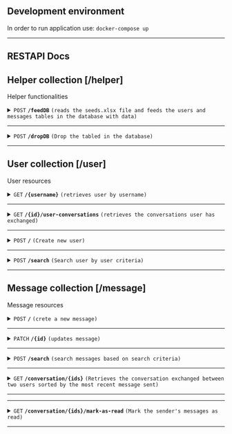 ## Development environment

In order to run application use:
      `docker-compose up`

------------------------------------------------------------------------------------------
## RESTAPI Docs
## Helper collection [/helper]
Helper functionalities

<details>
 <summary>
      <code>POST</code> <code><b>/feedDB</b></code> 
      <code>(reads the seeds.xlsx file and feeds the users and messages tables in the database with data)</code>
</summary>

##### Responses

> | http code     | content-type                      | response                                                            |
> |---------------|-----------------------------------|---------------------------------------------------------------------|
> | `200`         | `application/json`        | `{"messages": "Messages created", "users": "Users created"}`                                |
> | `400`         | `application/json`                | `{"error": "Error message"}`                            |

##### Example

> 
>  http://localhost:3000/helper/feedDB
> 

</details>

------------------------------------------------------------------------------------------------------------------------------------------------------------------------------------------

<details>
 <summary>
      <code>POST</code> <code><b>/dropDB</b></code> 
      <code>(Drop the tabled in the database)</code>
</summary>

##### Responses

> | http code     | content-type                      | response                                                            |
> |---------------|-----------------------------------|---------------------------------------------------------------------|
> | `200`         | `application/json`        | `{"description": "DROP OK"}`                                |
> | `400`         | `application/json`                | `{"error": "Error message"}`                            |

##### Example

> 
>  http://localhost:3000/helper/dropDB
> 

</details>

------------------------------------------------------------------------------------------------------------------------------------------------------------------------------------------


## User collection [/user]
User resources

<details>
 <summary>
      <code>GET</code> <code><b>/{username}</b></code> 
      <code>(retrieves user by username)</code>
</summary>

##### Parameters

> | name      |  type     | data type               | description                                                           |
> |-----------|-----------|-------------------------|-----------------------------------------------------------------------|
> | username      |  required | string   | username of user  |

##### Responses

> | http code     | content-type                      | response                                                            |
> |---------------|-----------------------------------|---------------------------------------------------------------------|
> | `200`         | `application/json`        | `{"id": 1, "firstname": "Marios", "lastname": "Pats", "username": "marios", "gender": "Male", "birthday": "2000-01-01"}`                                |
> | `400`         | `application/json`                | `{"error": "Error message"}`                            |

##### Example

> 
>  http://localhost:3000/user/marios
> 

</details>

----------------------------------------------------------------------------------------------------------

<details>
 <summary>
      <code>GET</code> <code><b>/{id}/user-conversations</b></code> 
      <code>(retrieves the conversations user has exchanged)</code>
</summary>

##### Parameters

> | name      |  type     | data type               | description                                                           |
> |-----------|-----------|-------------------------|-----------------------------------------------------------------------|
> | id      |  required |    | id of user |

##### Query params

> | name      |  type     | data type               | description                                                           |
> |-----------|-----------|-------------------------|-----------------------------------------------------------------------|
> | fields      |  optional | string seperated with comma(,)   | fields of message object  |
>| limit      |  optional | boolean true/false   | limit the request to only include one message |

##### Responses

> | http code     | content-type                      | response                                                            |
> |---------------|-----------------------------------|---------------------------------------------------------------------|
> | `200`         | `application/json`        | `[]UserModel`                                |
> | `400`         | `application/json`                | `{"error": "Error message"}`                            |

##### Example

> 
>  http://localhost:3000/user/1/user-conversations?fields=seen,content&limit=true
>

</details>

--------------------------------------------------------------------------------------------------------------

<details>
 <summary>
      <code>POST</code> <code><b>/</b></code> 
      <code>(Create new user)</code>
</summary>

##### Request body (json)

> | name      |  type     | data type               | description                                                           |
> |-----------|-----------|-------------------------|-----------------------------------------------------------------------|
> | firstname   |  required | string | Firstname  |
> | lastname   |  required | string | Lastname  |
> | username   |  required | string | Username  |
> | gender   |  optional | enum(N/A, Male, Female) (default N/A) | Gender  |
> | birthday   |  required | date format (yyyy-mm-dd) | Birthday  |


##### Responses

> | http code     | content-type                      | response                                                            |
> |---------------|-----------------------------------|---------------------------------------------------------------------|
> | `201`         | `application/json`        | `{}UserModel`                                |
> | `400`         | `application/json`                | `{"error": "Error message"}`                            |

##### Example

> 
>  http://localhost:3000/user
> ```javascript
>{ firstname: "Marios", lastname: "Pats", username: "marios", birthday: "2000-01-01", gender: "Male"}
>```

</details>

--------------------------------------------------------------------------------------------------------------

<details>
 <summary>
      <code>POST</code> <code><b>/search</b></code> 
      <code>(Search user by user criteria)</code>
</summary>

##### Request body (json)

> | name      |  type     | data type               | description                                                           |
> |-----------|-----------|-------------------------|-----------------------------------------------------------------------|
> | firstname   |  optional | string | Firstname to search  |
> | lastname   |  optional | string | Lastname to search  |
> | username   |  optional | string | Username to search  |
> | gender   |  optional | enum(N/A, Male, Female) (default N/A) | Gender  |
> | birthday   |  optional | date format (yyyy-mm-dd) | Birthday  |


##### Responses

> | http code     | content-type                      | response                                                            |
> |---------------|-----------------------------------|---------------------------------------------------------------------|
> | `200`         | `application/json`        | `[]UserModel`                                |
> | `400`         | `application/json`                | `{"error": "Error message"}`                            |

##### Example

> 
>  http://localhost:3000/user
> ```javascript
>{ firstname: "Marios", lastname: "Pats"}
>```

</details>

--------------------------------------------------------------------------------------------------------------


## Message collection [/message]
Message resources

<details>
 <summary>
      <code>POST</code> <code><b>/</b></code> 
      <code>(crete a new message)</code>
</summary>

##### Request body (json)

> | name      |  type     | data type               | description                                                           |
> |-----------|-----------|-------------------------|-----------------------------------------------------------------------|
> | content   |  required | string | Message content  |
> | sender   |  required | number | user id of the sender  |
> | receiver   |  required | number | user id of the receiver  |
> | seen   |  optional default(false) | boolean | if the message is seen  |

##### Responses

> | http code     | content-type                      | response                                                            |
> |---------------|-----------------------------------|---------------------------------------------------------------------|
> | `201`         | `application/json`        | `{}MessageModel`                                |
> | `400`         | `application/json`                | `{"error": "Error message"}`                            |

##### Example

> 
>  http://localhost:3000/message
> ```javascript
>{ content: "New message", sender: 1, receiver: 2, seen: false }
>```

</details>

----------------------------------------------------------------------------------------------------------

<details>
 <summary>
      <code>PATCH</code> <code><b>/{id}</b></code> 
      <code>(updates message)</code>
</summary>

##### Parameters

> | name      |  type     | data type               | description                                                           |
> |-----------|-----------|-------------------------|-----------------------------------------------------------------------|
> | id      |  required |    | id of message |

##### Request body (json)

> | name      |  type     | data type               | description                                                           |
> |-----------|-----------|-------------------------|-----------------------------------------------------------------------|
> | content   |  optional | string | Message content  |
> | sender   |  optional | number | user id of the sender  |
> | receiver   |  optional | number | user id of the receiver  |
 | seen   |  optional | boolean | if the message is seen  |

##### Responses

> | http code     | content-type                      | response                                                            |
> |---------------|-----------------------------------|---------------------------------------------------------------------|
> | `200`         | `application/json`        | `{}MessageModel`                                |
> | `400`         | `application/json`                | `{"error": "Error message"}`                            |

##### Example

> 
>  http://localhost:3000/message/1
> ```javascript
>{ content: "New message", sender: 1, receiver: 2 }
>```

</details>


----------------------------------------------------------------------------------------------------------

<details>
 <summary>
      <code>POST</code> <code><b>/search</b></code> 
      <code>(search messages based on search criteria)</code>
</summary>

##### Request body (json)

> | name      |  type     | data type               | description                                                           |
> |-----------|-----------|-------------------------|-----------------------------------------------------------------------|
>| id   |  optional | number | id of message  |
> | content   |  optional | string | Message content  |
> | sender   |  optional | number | user id of the sender  |
> | receiver   |  optional | number | user id of the receiver  |
> | seen   |  optional | boolean | if the message is seen  |

##### Responses

> | http code     | content-type                      | response                                                            |
> |---------------|-----------------------------------|---------------------------------------------------------------------|
> | `200`         | `application/json`        | `[]MessageModel`                                |
> | `400`         | `application/json`                | `{"error": "Error message"}`                            |

##### Example

> 
>  http://localhost:3000/message/search
> ```javascript
>{ content: "New message" }
>```

</details>

--------------------------------------------------------------------------------------------------------------

<details>
 <summary>
      <code>GET</code> <code><b>/conversation/{ids}</b></code> 
      <code>(Retrieves the conversation exchanged between two users sorted by the most recent message sent)</code>
</summary>

##### Parameters

> | name      |  type     | data type               | description                                                           |
> |-----------|-----------|-------------------------|-----------------------------------------------------------------------|
> | ids      |  required |  string (seperate(,))  | user ids seperated with comma |


##### Responses

> | http code     | content-type                      | response                                                            |
> |---------------|-----------------------------------|---------------------------------------------------------------------|
> | `200`         | `application/json`        | `[]MessageModel`                                |
> | `400`         | `application/json`                | `{"error": "Error message"}`                            |

##### Example

> 
>  http://localhost:3000/message/conversation/1,2
>

</details>

--------------------------------------------------------------------------------------------------------------

--------------------------------------------------------------------------------------------------------------

<details>
 <summary>
      <code>GET</code> <code><b>/conversation/{ids}/mark-as-read</b></code> 
      <code>(Mark the sender's messages as read)</code>
</summary>

##### Parameters

> | name      |  type     | data type               | description                                                           |
> |-----------|-----------|-------------------------|-----------------------------------------------------------------------|
> | ids      |  required |  string (seperate(,))  | message ids (id1: receiver,id2: sender) seperated with comma |


##### Responses

> | http code     | content-type                      | response                                                            |
> |---------------|-----------------------------------|---------------------------------------------------------------------|
> | `200`         | `application/json`        | `[]Number`                                |
> | `400`         | `application/json`                | `{"error": "Error message"}`                            |

##### Example

> 
>  http://localhost:3000/conversation/1,2/mark-as-read
>

</details>

--------------------------------------------------------------------------------------------------------------